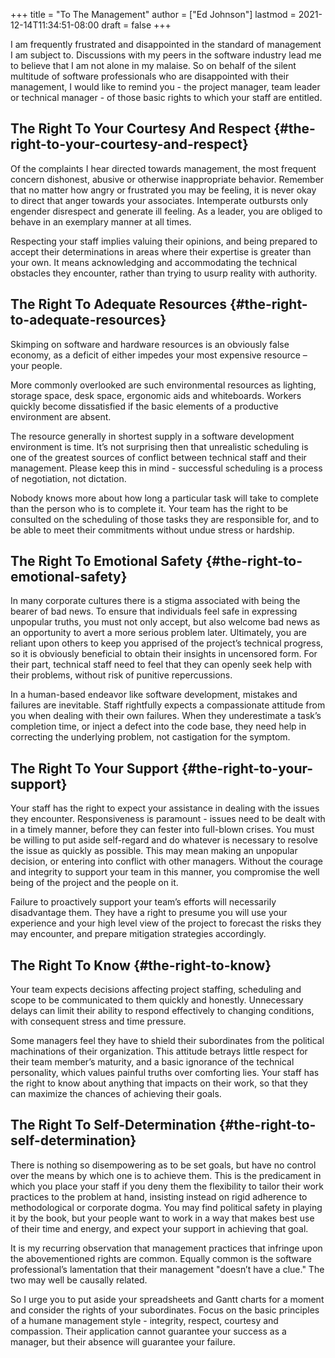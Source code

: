 +++
title = "To The Management"
author = ["Ed Johnson"]
lastmod = 2021-12-14T11:34:51-08:00
draft = false
+++

I am frequently frustrated and disappointed in the standard of management I am
subject to. Discussions with my peers in the software industry lead me to
believe that I am not alone in my malaise. So on behalf of the silent multitude
of software professionals who are disappointed with their management, I would
like to remind you - the project manager, team leader or technical manager - of
those basic rights to which your staff are entitled.


## The Right To Your Courtesy And Respect {#the-right-to-your-courtesy-and-respect}

Of the complaints I hear directed towards management, the most frequent concern
dishonest, abusive or otherwise inappropriate behavior. Remember that no matter
how angry or frustrated you may be feeling, it is never okay to direct that
anger towards your associates. Intemperate outbursts only engender disrespect
and generate ill feeling. As a leader, you are obliged to behave in an exemplary
manner at all times.

Respecting your staff implies valuing their opinions, and being prepared to
accept their determinations in areas where their expertise is greater than your
own. It means acknowledging and accommodating the technical obstacles they
encounter, rather than trying to usurp reality with authority.


## The Right To Adequate Resources {#the-right-to-adequate-resources}

Skimping on software and hardware resources is an obviously false economy, as a
deficit of either impedes your most expensive resource – your people.

More commonly overlooked are such environmental resources as lighting, storage
space, desk space, ergonomic aids and whiteboards. Workers quickly become
dissatisfied if the basic elements of a productive environment are absent.

The resource generally in shortest supply in a software development environment
is time. It’s not surprising then that unrealistic scheduling is one
of the greatest sources of conflict between technical staff and their
management. Please keep this in mind - successful scheduling is a process of
negotiation, not dictation.

Nobody knows more about how long a particular task will take to complete than
the person who is to complete it. Your team has the right to be consulted on the
scheduling of those tasks they are responsible for, and to be able to meet their
commitments without undue stress or hardship.


## The Right To Emotional Safety {#the-right-to-emotional-safety}

In many corporate cultures there is a stigma associated with being the bearer of
bad news. To ensure that individuals feel safe in expressing unpopular truths,
you must not only accept, but also welcome bad news as an opportunity to avert a
more serious problem later. Ultimately, you are reliant upon others to keep you
apprised of the project’s technical progress, so it is obviously
beneficial to obtain their insights in uncensored form. For their part,
technical staff need to feel that they can openly seek help with their problems,
without risk of punitive repercussions.

In a human-based endeavor like software development, mistakes and failures are
inevitable. Staff rightfully expects a compassionate attitude from you when
dealing with their own failures. When they underestimate a task’s
completion time, or inject a defect into the code base, they need help in
correcting the underlying problem, not castigation for the symptom.


## The Right To Your Support {#the-right-to-your-support}

Your staff has the right to expect your assistance in dealing with the issues
they encounter. Responsiveness is paramount - issues need to be dealt with in a
timely manner, before they can fester into full-blown crises. You must be
willing to put aside self-regard and do whatever is necessary to resolve the
issue as quickly as possible. This may mean making an unpopular decision, or
entering into conflict with other managers. Without the courage and integrity to
support your team in this manner, you compromise the well being of the project
and the people on it.

Failure to proactively support your team’s efforts will necessarily
disadvantage them. They have a right to presume you will use your experience and
your high level view of the project to forecast the risks they may encounter,
and prepare mitigation strategies accordingly.


## The Right To Know {#the-right-to-know}

Your team expects decisions affecting project staffing, scheduling and scope to
be communicated to them quickly and honestly. Unnecessary delays can limit their
ability to respond effectively to changing conditions, with consequent stress
and time pressure.

Some managers feel they have to shield their subordinates from the political
machinations of their organization. This attitude betrays little respect for
their team member’s maturity, and a basic ignorance of the technical
personality, which values painful truths over comforting lies. Your staff has
the right to know about anything that impacts on their work, so that they can
maximize the chances of achieving their goals.


## The Right To Self-Determination {#the-right-to-self-determination}

There is nothing so disempowering as to be set goals, but have no control over
the means by which one is to achieve them. This is the predicament in which you
place your staff if you deny them the flexibility to tailor their work practices
to the problem at hand, insisting instead on rigid adherence to methodological
or corporate dogma. You may find political safety in playing it by the book, but
your people want to work in a way that makes best use of their time and energy,
and expect your support in achieving that goal.

It is my recurring observation that management practices that infringe upon the
abovementioned rights are common. Equally common is the software
professional’s lamentation that their management "doesn’t
have a clue." The two may well be causally related.

So I urge you to put aside your spreadsheets and Gantt charts for a moment and
consider the rights of your subordinates. Focus on the basic principles of a
humane management style - integrity, respect, courtesy and compassion. Their
application cannot guarantee your success as a manager, but their absence will
guarantee your failure.
